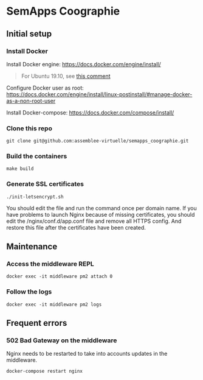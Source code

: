 # SemApps Coographie

## Initial setup

### Install Docker

Install Docker engine:
https://docs.docker.com/engine/install/

> For Ubuntu 19.10, see [this comment](https://github.com/docker/for-linux/issues/833#issuecomment-544236041)

Configure Docker user as root:
https://docs.docker.com/engine/install/linux-postinstall/#manage-docker-as-a-non-root-user

Install Docker-compose:
https://docs.docker.com/compose/install/

### Clone this repo

```
git clone git@github.com:assemblee-virtuelle/semapps_coographie.git
```

### Build the containers

```
make build
```

### Generate SSL certificates

```
./init-letsencrypt.sh
```

You should edit the file and run the command once per domain name.
If you have problems to launch Nginx because of missing certificates, you should edit the /nginx/conf.d/app.conf file and remove all HTTPS config. And restore this file after the certificates have been created.

## Maintenance

### Access the middleware REPL

```
docker exec -it middleware pm2 attach 0
```

### Follow the logs

```
docker exec -it middleware pm2 logs
```

## Frequent errors

### 502 Bad Gateway on the middleware

Nginx needs to be restarted to take into accounts updates in the middleware.

```
docker-compose restart nginx
```
